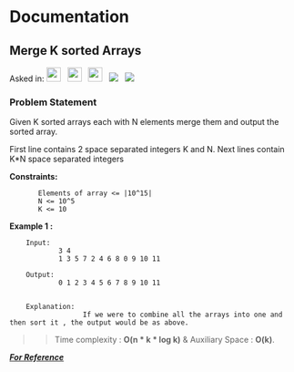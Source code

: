 # Documentation

## **Merge K sorted Arrays**

Asked in:  <a><img src= "https://img.shields.io/badge/-Flipkart-red" height="25">&nbsp;&nbsp;
<img src= "https://img.shields.io/badge/-Amazon-yellow" height="25">&nbsp;&nbsp;
<img src= "https://img.shields.io/badge/-Microsoft-blue" height="25">&nbsp;&nbsp;
<img src= "https://img.shields.io/badge/-GeekforGeeks-darkgreen">&nbsp;&nbsp;
<img src= "https://img.shields.io/badge/-CPP-brown">&nbsp;&nbsp;


### Problem Statement 

Given K sorted arrays each with N elements merge them and output the sorted array.

  First line contains 2 space separated integers K and N.
  Next lines contain K*N space separated integers 

**Constraints:**

           Elements of array <= |10^15|
           N <= 10^5
           K <= 10

**Example 1 :**

        Input:
                3 4
                1 3 5 7 2 4 6 8 0 9 10 11
        
        Output: 
                0 1 2 3 4 5 6 7 8 9 10 11
                
        
        Explanation: 
                      If we were to combine all the arrays into one and then sort it , the output would be as above.
                      
        
           
 >>Time complexity : **O(n * k * log k)**  & Auxiliary Space : **O(k)**.

***[For Reference](https://practice.geeksforgeeks.org/problems/merge-k-sorted-arrays/1)***
